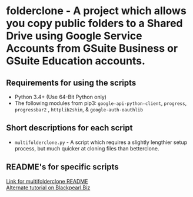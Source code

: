 folderclone - A project which allows you copy public folders to a Shared Drive using Google Service Accounts from GSuite Business or GSuite Education accounts.
=================================

Requirements for using the scripts
---------------------------------
* Python 3.4+ (Use 64-Bit Python only)
* The following modules from pip3: `google-api-python-client`, `progress`, `progressbar2` , `httplib2shim`, & `google-auth-oauthlib`

Short descriptions for each script
---------------------------------
* `multifolderclone.py` - A script which requires a slightly lengthier setup process, but much quicker at cloning files than betterclone.

README's for specific scripts
---------------------------------
[Link for multifolderclone README](https://github.com/Spazzlo/folderclone/blob/master/README_multifolderclone.md)  
[Alternate tutorial on Blackpearl.Biz](https://blackpearl.biz/threads/7408/)
